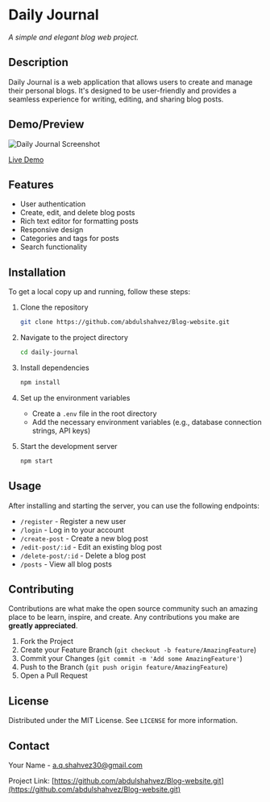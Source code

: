 # Daily Journal

*A simple and elegant blog web project.*

## Description

Daily Journal is a web application that allows users to create and manage their personal blogs. It's designed to be user-friendly and provides a seamless experience for writing, editing, and sharing blog posts.

## Demo/Preview

![Daily Journal Screenshot](path_to_screenshot.png)

[Live Demo](http://example.com)

## Features

- User authentication
- Create, edit, and delete blog posts
- Rich text editor for formatting posts
- Responsive design
- Categories and tags for posts
- Search functionality

## Installation

To get a local copy up and running, follow these steps:

1. Clone the repository
    ```sh
    git clone https://github.com/abdulshahvez/Blog-website.git
    ```
2. Navigate to the project directory
    ```sh
    cd daily-journal
    ```
3. Install dependencies
    ```sh
    npm install
    ```
4. Set up the environment variables
    - Create a `.env` file in the root directory
    - Add the necessary environment variables (e.g., database connection strings, API keys)

5. Start the development server
    ```sh
    npm start
    ```

## Usage

After installing and starting the server, you can use the following endpoints:

- `/register` - Register a new user
- `/login` - Log in to your account
- `/create-post` - Create a new blog post
- `/edit-post/:id` - Edit an existing blog post
- `/delete-post/:id` - Delete a blog post
- `/posts` - View all blog posts

## Contributing

Contributions are what make the open source community such an amazing place to be learn, inspire, and create. Any contributions you make are **greatly appreciated**.

1. Fork the Project
2. Create your Feature Branch (`git checkout -b feature/AmazingFeature`)
3. Commit your Changes (`git commit -m 'Add some AmazingFeature'`)
4. Push to the Branch (`git push origin feature/AmazingFeature`)
5. Open a Pull Request

## License

Distributed under the MIT License. See `LICENSE` for more information.

## Contact

Your Name - [a.q.shahvez30@gmail.com](mailto:a.q.shahvez30@gmail.com)

Project Link: [https://github.com/abdulshahvez/Blog-website.git](https://github.com/abdulshahvez/Blog-website.git)
